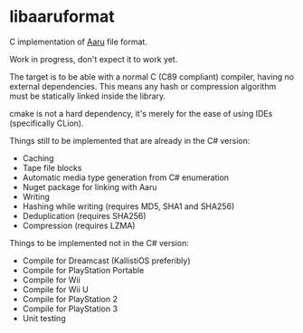 # libaaruformat
C implementation of [Aaru](https://www.github.com/aaru-dps/Aaru) file format.

Work in progress, don't expect it to work yet.

The target is to be able with a normal C (C89 compliant) compiler, having no external dependencies.
This means any hash or compression algorithm must be statically linked inside the library.

cmake is not a hard dependency, it's merely for the ease of using IDEs (specifically CLion).

Things still to be implemented that are already in the C# version:
- Caching
- Tape file blocks
- Automatic media type generation from C# enumeration
- Nuget package for linking with Aaru
- Writing
- Hashing while writing (requires MD5, SHA1 and SHA256)
- Deduplication (requires SHA256)
- Compression (requires LZMA)

Things to be implemented not in the C# version:
- Compile for Dreamcast (KallistiOS preferibly)
- Compile for PlayStation Portable
- Compile for Wii
- Compile for Wii U
- Compile for PlayStation 2
- Compile for PlayStation 3
- Unit testing